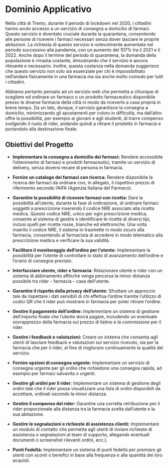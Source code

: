 # Dominio Applicativo

Nella città di Trento, durante il periodo di lockdown nel 2020, i cittadini hanno avuto accesso a un servizio di consegna a domicilio di farmaci. Questo servizio è diventato cruciale durante la quarantena, consentendo alle persone di ricevere i farmaci necessari senza dover lasciare le proprie abitazioni. La richiesta di questo servizio è notevolmente aumentata nel periodo successivo alla pandemia, con un aumento del 107% tra il 2021 e il 2022. Anche dopo il termine del periodo di quarantena, la domanda della popolazione è rimasta costante, dimostrando che il servizio è ancora rilevante e necessario. Inoltre, questa costanza nella domanda suggerisce che questo servizio non solo sia essenziale per chi è impossibilitato nell’andare fisicamente in una farmacia ma sia anche molto comodo per tutti i cittadini.  

Abbiamo pertanto pensato ad un servizio web che permetta a chiunque di scegliere ed ordinare un farmaco o un prodotto farmaceutico disponibile presso le diverse farmacie della città in modo da riceverlo a casa propria in breve tempo. Da un lato, dunque, il servizio garantisce la consegna a domicilio, minimizzando gli spostamenti per coloro in difficoltà, ma dall’altro offre la possibilità, per esempio ai giovani e agli studenti, di trarre compenso svolgendo il ruolo di rider, andando quindi a ritirare il prodotto in farmacia e portandolo alla destinazione finale.

## Obiettivi del Progetto

- **Implementare la consegna a domicilio dei farmaci:** Rendere accessibile l’ottenimento di farmaci e prodotti farmaceutici, tramite un servizio di delivery, senza doversi recare di persona in farmacia.

- **Fornire un catalogo dei farmaci con ricerca:** Rendere disponibile la ricerca dei farmaci da ordinare con, in allegato, il rispettivo prezzo di riferimento secondo l’AIFA (Agenzia Italiana del Farmaco).

- **Garantire la possibilità di ricevere farmaci con ricetta:** Dare la possibilità all’utente, durante la fase di ordinazione, di ordinare farmaci soggetti a prescrizione inserendo il codice NRE associato alla ricetta medica. Questo codice NRE, unico per ogni prescrizione medica, consente al sistema di gestire e identificare le ricette di diversi tipi, inclusi quelli per ricette rosse, bianche ed elettroniche. Una volta inserito il codice NRE, il sistema lo trasmette in modo sicuro alla farmacia, consentendo al farmacista di accedere in modo telematico alla prescrizione medica e verificare la sua validità.

- **Facilitare il monitoraggio dell’ordine per l’utente:** Implementare la possibilità per l’utente di controllare lo stato di avanzamento dell’ordine e l’orario di consegna previsto.

- **Interfacciare utente, rider e farmacia:** Relazionare utente e rider con un sistema di abbinamento affinché venga percorsa la minor distanza possibile tra rider – farmacia – casa dell’utente. 

- **Garantire il rispetto della privacy dell’utente:** Sfruttare un approccio tale da rispettare i dati sensibili di chi effettua l’ordine tramite l’utilizzo di codici QR che il rider può mostrare in farmacia per poter ritirare l’ordine.

- **Gestire il pagamento dell’ordine:** Implementare un sistema di gestione dell’importo finale che l’utente dovrà pagare, includendo un eventuale sovrapprezzo della farmacia sul prezzo di listino e la commissione per il rider.

- **Gestire i feedback e valutazioni:** Creare un sistema che consenta agli utenti di lasciare feedback e valutazioni sul servizio ricevuto, sia per la farmacia che per il rider, al fine di migliorare continuamente la qualità del servizio.

- **Fornire opzioni di consegna urgente:** Implementare un servizio di consegna urgente per gli ordini che richiedono una consegna rapida, ad esempio per farmaci salvavita o urgenti.

- **Gestire gli ordini per il rider:** Implementare un sistema di gestione degli ordini tale che il rider possa visualizzare una lista di ordini disponibili da accettare, ordinati secondo la minor distanza.

- **Gestire il compenso del rider:** Garantire una corretta retribuzione per il rider proporzionale alla distanza tra la farmacia scelta dall’utente e la sua abitazione.

- **Gestire le segnalazioni e richieste di assistenza clienti:** Implementare un modulo di contatto che permetta agli utenti di inviare richieste di assistenza o segnalazioni al team di supporto, allegando eventuali documenti o screenshot rilevanti ordini, ecc.).

- **Punti Fedeltà:** Implementare un sistema di punti fedeltà per premiare gli utenti con sconti o benefici in base alla frequenza e alla quantità dei loro acquisti.
